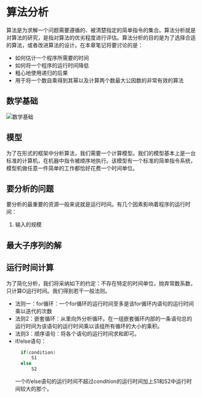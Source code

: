 # 算法分析

算法是为求解一个问题需要遵循的、被清楚指定的简单指令的集合。算法分析就是对算法的研究，是指对算法的优劣程度进行评估。算法分析的目的是为了选择合适的算法，或者改进算法的设计。在本章笔记将要讨论的是：
+ 如何估计一个程序所需要的时间
+ 如何将一个程序的运行时间降低
+ 粗心地使用递归的后果
+ 用于将一个数自乘得到其幂以及计算两个数最大公因数的非常有效的算法

## 数学基础

![数学基础](../img/math_basic.png)

## 模型

为了在形式的框架中分析算法，我们需要一个计算模型。我们的模型基本上是一台标准的计算机，在机器中指令被顺序地执行。该模型有一个标准的简单指令系统，模型机做任意一件简单的工作都恰好花费一个时间单位。

## 要分析的问题

要分析的最重要的资源一般来说就是运行时间。有几个因素影响着程序的运行时间：
1. 输入的规模

## 最大子序列的解

## 运行时间计算

为了简化分析，我们将采纳如下的约定：不存在特定的时间单位，抛弃常数系数，只计算O运行时间。我们得到若干一般法则。
+ 法则一：for循环：一个for循环的运行时间至多是该for循环内语句的运行时间乘以迭代的次数
+ 法则2：嵌套循环：从里向外分析循环。在一组嵌套循环内部的一条语句总的运行时间为该语句的运行时间乘以该组所有循环的大小的乘积。
+ 法则3：顺序语句：将各个语句的运行时间求和即可。
+ if/else语句：
  ```cpp
    if(condition)
        S1
    else
        S2
  ```
  一个if/else语句的运行时间不超过condition的运行时间加上S1和S2中运行时间较大的那个。